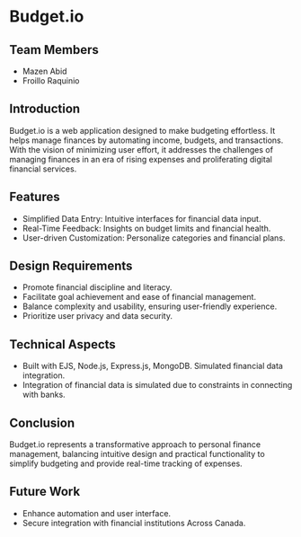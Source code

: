 # Budget.io

## Team Members
- Mazen Abid
- Froillo Raquinio 

## Introduction
Budget.io is a web application designed to make budgeting effortless. It helps manage finances by automating income, budgets, and transactions. With the vision of minimizing user effort, it addresses the challenges of managing finances in an era of rising expenses and proliferating digital financial services.

## Features
- Simplified Data Entry: Intuitive interfaces for financial data input.
- Real-Time Feedback: Insights on budget limits and financial health.
- User-driven Customization: Personalize categories and financial plans.

## Design Requirements
- Promote financial discipline and literacy.
- Facilitate goal achievement and ease of financial management.
- Balance complexity and usability, ensuring user-friendly experience.
- Prioritize user privacy and data security.
  
## Technical Aspects
- Built with EJS, Node.js, Express.js, MongoDB. Simulated financial data integration.
- Integration of financial data is simulated due to constraints in connecting with banks.

## Conclusion
Budget.io represents a transformative approach to personal finance management, balancing intuitive design and practical functionality to simplify budgeting and provide real-time tracking of expenses.

## Future Work
- Enhance automation and user interface.
- Secure integration with financial institutions Across Canada.
